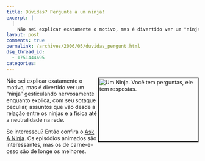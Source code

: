 ```yaml
---
title: Dúvidas? Pergunte a um ninja!
excerpt: |
  |
    Não sei explicar exatamente o motivo, mas é divertido ver um "ninja" gesticulando nervosamente enquanto explica, com seu sotaque peculiar, assuntos que vão desde a relação entre os ninjas e a física até a neutralidade na rede. Se interessou? Então...
layout: post
comments: true
permalink: /archives/2006/05/duvidas_pergunt.html
dsq_thread_id:
  - 1751444695
categories:
---
```

<img title="Um Ninja. Você tem perguntas, ele tem respostas." src="//chester.me/archives/img/askaninja.jpg" width="260" height="165" align="right" style="margin-left:2px" border="2" />Não sei explicar exatamente o motivo, mas é divertido ver um &#8220;ninja&#8221; gesticulando nervosamente enquanto explica, com seu sotaque peculiar, assuntos que vão desde a relação entre os ninjas e a física até a neutralidade na rede.

Se interessou? Então confira o [Ask A Ninja][1]. Os episódios animados são interessantes, mas os de carne-e-osso são de longe os melhores.

 [1]: http://www.askaninja.com
